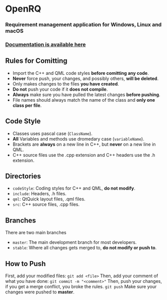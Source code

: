 # OpenRQ
### Requirement management application for Windows, Linux and macOS
### [Documentation is available here](https://kraxarn.github.io/OpenRQdoc)

## Rules for Comitting
* Import the C++ and QML code styles **before comitting any code**.
* **Never** force push, your changes, and possibly others, **will be deleted**.
* Only makes changes to the files **you have created**.
* **Do not** push your code if it **does not compile**.
* **Always** make sure you have pulled the latest changes **before pushing**.
* File names should always match the name of the class and **only one class per file**.

## Code Style
* Classes uses pascal case (`ClassName`).
* **All** Variables and methods use dromedary case (`variableName`).
* Brackets are **always** on a new line in C++, but **never** on a new line in QML.
* C++ source files use the .cpp extension and C++ headers use the .h extension.

## Directories
* `codeStyle`: Coding styles for C++ and QML, **do not modify**.
* `include`: Headers, .h files.
* `qml`: QtQuick layout files, .qml files.
* `src`: C++ source files, .cpp files.

## Branches
There are two main branches
* `master`: The main development branch for most developers.
* `stable`: Where all changes gets merged to, **do not modify or push to**.

## How to Push
First, add your modified files:
`git add <file>`
Then, add your comment of what you have done:
`git commit -m "<comment>"`
Then, push your changes, if you get a merge conflict, you broke the rules.
`git push`
Make sure your changes were pushed to **master**.